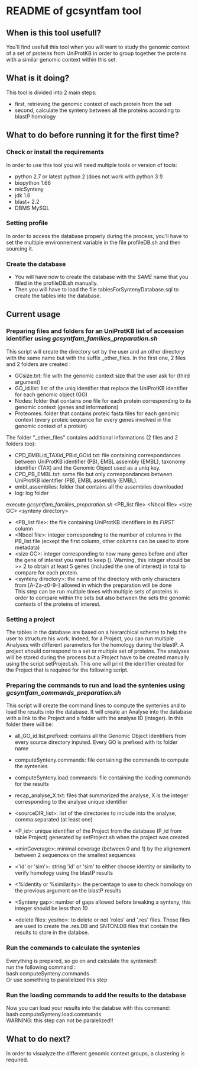 # README of gcsyntfam tool

## When is this tool usefull?
You'll find usefull this tool when you will want to study the genomic context of a set of proteins from UniProtKB in order to group together the proteins with a similar genomic context within this set.

## What is it doing?
This tool is divided into 2 main steps:
* first, retrieving the genomic context of each protein from the set
* second, calculate the synteny between all the proteins according to blastP homology

## What to do before running it for the first time?
### Check or install the requirements
In order to use this tool you will need multiple tools or version of tools:
* python 2.7 or latest python 2 (does not work with python 3 !)
* biopython 1.66
* micSynteny
* jdk 1.6
* blast+ 2.2
* DBMS MySQL 

### Setting profile
In order to access the database properly during the process, you'll have to set the multiple environnement variable in the file profileDB.sh and then sourcing it.

### Create the database
* You will have now to create the database with the _SAME_ name that you filled in the profileDB.sh manually.
* Then you will have to load the file tablesForSyntenyDatabase.sql to create the tables into the database.

## Current usage
### Preparing files and folders for an UniProtKB list of accession identifier using _gcsyntfam\_families\_preparation.sh_
This script will create the directory set by the user and an other directory with the same name but with the suffix \_other\_files.
In the first one, 2 files and 2 folders are created :
* GCsize.txt: file with the genomic context size that the user ask for (third argument)
* GO_id.list: list of the uniq identifier that replace the UniProtKB identifier for each genomic object (GO)
* Nodes: folder that contains one file for each protein corresponding to its genomic context (genes and informations)
* Proteomes: folder that contains proteic fasta files for each genomic context (every proteic sequence for every genes involved in the genomic context of a protein)     
   
The folder "\_other\_files" contains additional informations (2 files and 2 folders too):    
* CPD_EMBLid_TAXid_PBid_GOid.txt: file containing correspondances between UniProtKB identifier (PB), EMBL assembly (EMBL), taxonomy identifier (TAX) and the Genomic Object used as a uniq key.
* CPD_PB_EMBL.txt: same file but only correspondances between UniProtKB identifier (PB), EMBL assembly (EMBL).
* embl_assemblies: folder that contains all the assemblies downloaded
* log: log folder

execute _gcsyntfam\_families\_preparation.sh_ \<PB\_list file\> \<Nbcol file\> \<size GC\> \<synteny directory\>   
* \<PB\_list file\>: the file containing UniProtKB identifiers in its _FIRST_ column   
* \<Nbcol file\>: integer corresponding to the number of columns in the PB\_list file (ecxept the first column, other columns can be used to store metadata)   
* \<size GC\>: integer corresponding to how many genes before and after the gene of interest you want to keep (). Warning, this integer should be >= 2 to obtain at least 5 genes (included the one of interest) in total to compare for each protein.   
* \<synteny directory\>:  the name of the directory with only characters from [A-Za-z0-9-] allowed in which the preparation will be done   
This step can be run multiple times with multiple sets of proteins in order to compare within the sets but also between the sets the genomic contexts of the proteins of interest.

### Setting a project
The tables in the database are based on a hierarchical scheme to help the user to structure his work. Indeed, for a Project, you can run multiple Analyses with different parameters for the homology during the blastP. A project should correspond to a set or multiple set of proteins. The analyses will be stored during the process but a Project have to be created manually using the script setProject.sh. This one will print the identifier created for the Project that is required for the following script.

### Preparing the commands to run and load the syntenies using _gcsyntfam\_commands\_preparation.sh_
This script will create the command lines to compute the syntenies and to load the results into the database. It will create an Analyse into the database with a link to the Project and a folder with the analyse ID (integer). In this folder there will be:
* all\_GO\_id.list.prefixed: contains all the Genomic Object identifiers from every source directory inputed. Every GO is prefixed with its folder name   
* computeSynteny.commands: file containing the commands to compute the syntenies    
* computeSynteny.load.commands: file containing the loading commands for the results  
* recap\_analyse\_X.txt: files that summarized the analyse, X is the integer corresponding to the analyse unique identifier    

* \<sourceDIR\_list\>: list of the directories to include into the analyse, comma separated (at least one)    
* \<P\_id\>: unique identifier of the Project from the database (P_id from table Project) generated by setProject.sh when the project was created    
* \<minCoverage\>: minimal coverage (between 0 and 1) by the alignement between 2 sequences on the smallest sequences    
* \<'id' or 'sim'\>: string 'id' or 'sim' to either choose identity or similarity to verify homology using the blastP results     
* \<%identity or %similarity\>: the percentage to use to check homology on the previous argument on the blastP results     
* \<Synteny gap\>: number of gaps allowed before breaking a synteny, this integer should be less than 10    
* \<delete files: yes/no\>: to delete or not 'roles' and '.res' files. Those files are used to create the .res.DB and SNTON.DB files that contain the results to store in the databse.    

### Run the commands to calculate the syntenies
Everything is prepared, so go on and calculate the syntenies!!    
run the following command :     
bash computeSynteny.commands    
Or use something to parallelized this step
### Run the loading commands to add the results to the database
Now you can load your results into the databse with this command:    
bash computeSynteny.load.commands     
WARNING: this step can not be paralelized!!

## What to do next?
In order to visualyze the different genomic context groups, a clustering is required.
